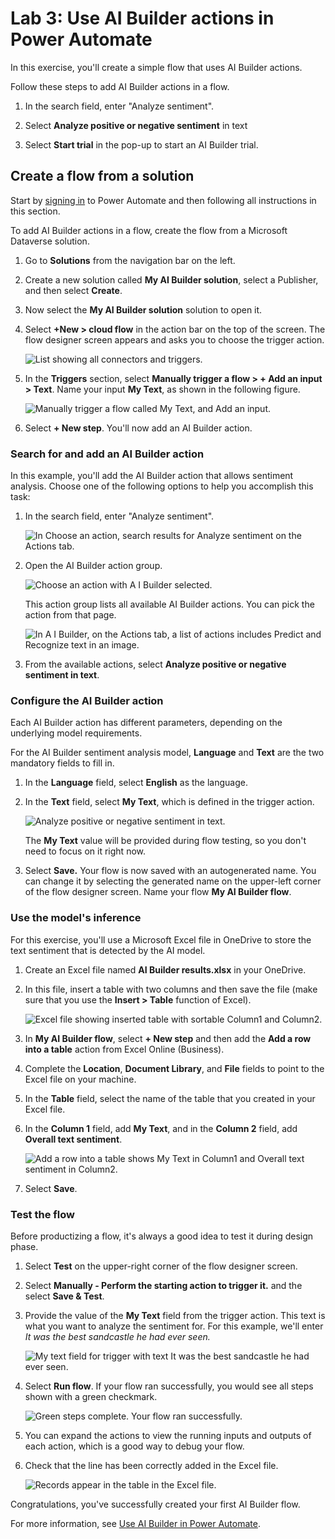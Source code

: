 # Lab 3: Use AI Builder actions in Power Automate

In this exercise, you'll create a simple flow that uses AI Builder actions.

Follow these steps to add AI Builder actions in a flow.

1. In the search field, enter "Analyze sentiment".

1. Select **Analyze positive or negative sentiment** in text

1. Select **Start trial** in the pop-up to start an AI Builder trial.



## Create a flow from a solution

Start by [signing in](https://flow.microsoft.com/?azure-portal=true) to Power Automate and then following all instructions in this section.

To add AI Builder actions in a flow, create the flow from a Microsoft Dataverse solution.

1. Go to **Solutions** from the navigation bar on the left.

1. Create a new solution called **My AI Builder solution**, select a Publisher, and then select **Create**.

1. Now select the **My AI Builder solution** solution to open it.

1. Select **+New > cloud flow** in the action bar on the top of the screen. The flow designer screen appears and asks you to choose the trigger action.

    ![List showing all connectors and triggers.](../media/03-auto-generate-number.png)

1. In the **Triggers** section, select **Manually trigger a flow > + Add an input > Text**. Name your input **My Text**, as shown in the following figure.

    ![Manually trigger a flow called My Text, and Add an input.](../media/03-pick-up-flow-trigger.png)

1. Select **+ New step**. You'll now add an AI Builder action.

### Search for and add an AI Builder action

In this example, you'll add the AI Builder action that allows sentiment analysis. Choose one of the following options to help you accomplish this task:

1. In the search field, enter "Analyze sentiment".

    ![In Choose an action, search results for Analyze sentiment on the Actions tab.](../media/03-add-action.jpg)

1. Open the AI Builder action group.

    ![Choose an action with A I Builder selected.](../media/03-ai-builder-action.jpg)

    This action group lists all available AI Builder actions. You can pick the action from that page.

    ![In A I Builder, on the Actions tab, a list of actions includes Predict and Recognize text in an image.](../media/03-ai-builder-flow.jpg)

1. From the available actions, select **Analyze positive or negative sentiment in text**.

### Configure the AI Builder action

Each AI Builder action has different parameters, depending on the underlying model requirements.

For the AI Builder sentiment analysis model, **Language** and **Text** are the two mandatory fields to fill in.

1. In the **Language** field, select **English** as the language.

1. In the **Text** field, select **My Text**, which is defined in the trigger action.

    ![Analyze positive or negative sentiment in text.](../media/03-sentiment.jpg)

    The **My Text** value will be provided during flow testing, so you don't need to focus on it right now.

1. Select **Save.** Your flow is now saved with an autogenerated name. You can change it by selecting the generated name on the upper-left corner of the flow designer screen. Name your flow **My AI Builder flow**.

### Use the model's inference

For this exercise, you'll use a Microsoft Excel file in OneDrive to store the text sentiment that is detected by the AI model.

1. Create an Excel file named **AI Builder results.xlsx** in your OneDrive.

1. In this file, insert a table with two columns and then save the file (make sure that you use the **Insert > Table** function of Excel).

    ![Excel file showing inserted table with sortable Column1 and Column2.](../media/03-excel.png)

1. In **My AI Builder flow**, select **+ New step** and then add the **Add a row into a table** action from Excel Online (Business).

1. Complete the **Location**, **Document Library**, and **File** fields to point to the Excel file on your machine.

1. In the **Table** field, select the name of the table that you created in your Excel file.

1. In the **Column 1** field, add **My Text**, and in the **Column 2** field, add **Overall text sentiment**.

    ![Add a row into a table shows My Text in Column1 and Overall text sentiment in Column2.](../media/03-add-table.jpg)

1. Select **Save**.

### Test the flow

Before productizing a flow, it's always a good idea to test it during design phase.

1. Select **Test** on the upper-right corner of the flow designer screen.

1. Select **Manually - Perform the starting action to trigger it.** and the select **Save & Test**.

1. Provide the value of the **My Text** field from the trigger action. This text is what you want to analyze the sentiment for. For this example, we'll enter *It was the best sandcastle he had ever seen.*

    ![My text field for trigger with text It was the best sandcastle he had ever seen.](../media/03-my-text.jpg)

1. Select **Run flow**. If your flow ran successfully, you would see all steps shown with a green checkmark.

    ![Green steps complete. Your flow ran successfully.](../media/03-steps-complete.jpg)

1. You can expand the actions to view the running inputs and outputs of each action, which is a good way to debug your flow.

1. Check that the line has been correctly added in the Excel file.

    ![Records appear in the table in the Excel file.](../media/03-populate-excel.png)

Congratulations, you've successfully created your first AI Builder flow.

For more information, see [Use AI Builder in Power Automate](/ai-builder/use-in-flow-overview/?azure-portal=true).
